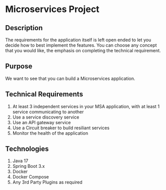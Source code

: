 
# Microservices Project

## Description

The requirements for the application itself is left open ended to let you decide how to best implement the features. You can choose any concept that you would like, the emphasis on completing the technical requirement.

## Purpose

We want to see that you can build a Microservices application.  

## Technical Requirements

1. At least 3 independent services in your MSA application, with at least 1 service communicating to another
2. Use a service discovery service
3. Use an API gateway service 
4. Use a Circuit breaker to build resiliant services 
5. Monitor the health of the application 

## Technologies
1. Java 17
2. Spring Boot 3.x
4. Docker 
5. Docker Compose 
7. Any 3rd Party Plugins as required
